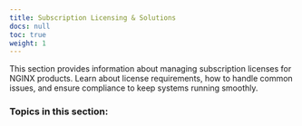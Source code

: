 ```yaml
---
title: Subscription Licensing & Solutions
docs: null
toc: true
weight: 1
---
```



This section provides information about managing subscription licenses for NGINX products. Learn about license requirements, how to handle common issues, and ensure compliance to keep systems running smoothly.

### Topics in this section: